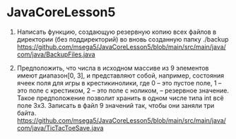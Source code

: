 # JavaCoreLesson5
1. Написать функцию, создающую резервную копию всех файлов в директории
(без поддиректорий) во вновь созданную папку ./backup
   https://github.com/msega5/JavaCoreLesson5/blob/main/src/main/java/com/java/BackupFiles.java

2. Предположить, что числа в исходном массиве из 9 элементов имеют диапазон[0, 3],
и представляют собой, например, состояния ячеек поля для игры в крестикинолики,
где 0 – это пустое поле, 1 – это поле с крестиком, 2 – это поле с ноликом, – резервное значение.
Такое предположение позволит хранить в одном числе типа int всё поле 3х3.
Записать в файл 9 значений так, чтобы они заняли три байта.
   https://github.com/msega5/JavaCoreLesson5/blob/main/src/main/java/com/java/TicTacToeSave.java
